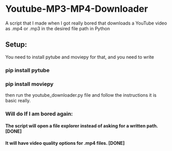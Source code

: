 # Youtube-MP3-MP4-Downloader
A script that I made when I got really bored that downloads a YouTube video as .mp4 or .mp3 in the desired file path in Python

## Setup:
You need to install pytube and moviepy for that, and you need to write
### pip install pytube
### pip install moviepy

then run the youtube_downloader.py file and follow the instructions it is basic really.

### Will do If I am bored again:
#### The script will open a file explorer instead of asking for a written path. [DONE]
#### It will have video quality options for .mp4 files. [DONE]

